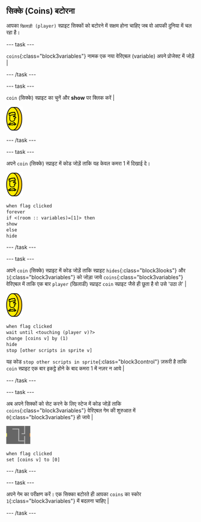 ## सिक्के (Coins) बटोरना

आपका `खिलाड़ी (player)` स्प्राइट सिक्कों को बटोरने में सक्षम होना चाहिए जब वो आपकी दुनिया में चल रहा है।

\--- task \---

`coins`{:class="block3variables"} नामक एक नया वेरिएबल (variable) अपने प्रोजेक्ट में जोड़ें |

\--- /task \---

\--- task \---

`coin` (सिक्के) स्प्राइट का चुनें और **show** पर क्लिक करें |

![screenshot](images/coin.png)

\--- /task \---

\--- task \---

अपने `coin` (सिक्के) स्प्राइट में कोड जोड़ें ताकि यह केवल कमरा 1 में दिखाई दे।

![screenshot](images/coin.png)

```blocks3
when flag clicked
forever
if <(room :: variables)=[1]> then
show
else
hide
```

\--- /task \---

\--- task \---

अपने `coin` (सिक्के) स्प्राइट में कोड जोड़ें ताकि स्प्राइट `hides`{:class="block3looks"} और `1`{:class="block3variables"} को जोड़ा जाये `coins`{:class="block3variables"} वेरिएबल में ताकि एक बार `player` (खिलाडी) स्प्राइट `coin` स्प्राइट जैसे ही छूता है वो उसे 'उठा ले' | 

![coin](images/coin.png)

```blocks3
when flag clicked
wait until <touching (player v)?>
change [coins v] by (1)
hide
stop [other scripts in sprite v]
```

यह कोड `stop other scripts in sprite`{:class="block3control"} ज़रूरी है ताकि `coin` स्प्राइट एक बार इकट्ठे होने के बाद कमरा 1 में नज़र न आये |

\--- /task \---

\--- task \---

अब अपने सिक्कों को सेट करने के लिए स्टेज में कोड जोड़ें ताकि `coins`{:class="block3variables"} वेरिएबल गेम की शुरुआत में `0`{:class="block3variables"} हो जाये |

![stage](images/stage.png)

```blocks3
when flag clicked
set [coins v] to [0]
```

\--- /task \---

\--- task \---

अपने गेम का परीक्षण करें। एक सिक्का बटोरते ही आपका `coins` का स्कोर `1`{:class="block3variables"} में बदलना चाहिए |

\--- /task \---
